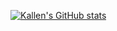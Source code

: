 [![Kallen's GitHub stats](https://github-readme-stats.vercel.app/api?username=Lxk-Kallen&show_icons=true&theme=radical)](https://github.com/anuraghazra/github-readme-stats)
